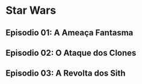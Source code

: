 # Star Wars

## Episodio 01: A Ameaça Fantasma

## Episodio 02: O Ataque dos Clones

## Episodio 03: A Revolta dos Sith
